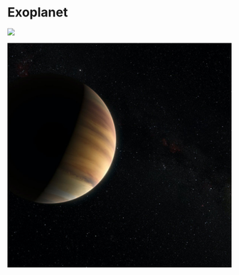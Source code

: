 
# Exoplanet

![](https://rawcdn.githack.com/zachnguyen/Exoplanets-Visualization/ad6a73fde86978f70516b199162b7c2551549844/Pair-wise_exoplanet_characteristic.html])

![](images/exoplanet.jpg)
